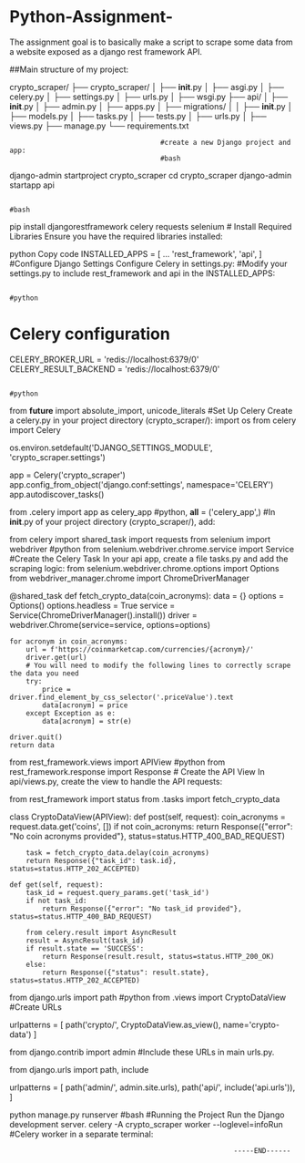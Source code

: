 # Python-Assignment-
The assignment goal is to basically make a script to scrape some data from a website exposed as a django rest framework API.

##Main structure of my project:

crypto_scraper/
├── crypto_scraper/
│   ├── __init__.py
│   ├── asgi.py
│   ├── celery.py
│   ├── settings.py
│   ├── urls.py
│   ├── wsgi.py
├── api/
│   ├── __init__.py
│   ├── admin.py
│   ├── apps.py
│   ├── migrations/
│   │   ├── __init__.py
│   ├── models.py
│   ├── tasks.py
│   ├── tests.py
│   ├── urls.py
│   ├── views.py
├── manage.py
└── requirements.txt




                                         #create a new Django project and app:
                                         #bash
django-admin startproject crypto_scraper
cd crypto_scraper
django-admin startapp api               
                                         
                                        
                                                                                                    #bash
pip install djangorestframework celery requests selenium                                            # Install Required Libraries Ensure you have the required libraries installed:


python
Copy code
INSTALLED_APPS = [
    ...
    'rest_framework',
    'api',
]                                                                                                   #Configure Django Settings
Configure Celery in settings.py:
                                                                                                    #Modify your settings.py to include rest_framework and api in the INSTALLED_APPS:

                                                                                                    #python
# Celery configuration
CELERY_BROKER_URL = 'redis://localhost:6379/0'
CELERY_RESULT_BACKEND = 'redis://localhost:6379/0'


                                                                                                    #python
from __future__ import absolute_import, unicode_literals                                            #Set Up Celery Create a celery.py in your project directory (crypto_scraper/):
import os
from celery import Celery

os.environ.setdefault('DJANGO_SETTINGS_MODULE', 'crypto_scraper.settings')

app = Celery('crypto_scraper')
app.config_from_object('django.conf:settings', namespace='CELERY')
app.autodiscover_tasks()
                                                                                        

                                                                                      
from .celery import app as celery_app                                                                #python,
__all__ = ('celery_app',)                                                                            #In __init__.py of your project directory (crypto_scraper/), add:




from celery import shared_task
import requests
from selenium import webdriver                                                                       #python
from selenium.webdriver.chrome.service import Service                                                #Create the Celery Task In your api app, create a file tasks.py and add the scraping logic:
from selenium.webdriver.chrome.options import Options
from webdriver_manager.chrome import ChromeDriverManager

@shared_task
def fetch_crypto_data(coin_acronyms):
    data = {}
    options = Options()
    options.headless = True
    service = Service(ChromeDriverManager().install())
    driver = webdriver.Chrome(service=service, options=options)
    
    for acronym in coin_acronyms:
        url = f'https://coinmarketcap.com/currencies/{acronym}/'
        driver.get(url)
        # You will need to modify the following lines to correctly scrape the data you need
        try:
            price = driver.find_element_by_css_selector('.priceValue').text
            data[acronym] = price
        except Exception as e:
            data[acronym] = str(e)

    driver.quit()
    return data


from rest_framework.views import APIView                                                           #python
from rest_framework.response import Response                                                       # Create the API View In api/views.py, create the view to handle the API requests:

from rest_framework import status
from .tasks import fetch_crypto_data

class CryptoDataView(APIView):
    def post(self, request):
        coin_acronyms = request.data.get('coins', [])
        if not coin_acronyms:
            return Response({"error": "No coin acronyms provided"}, status=status.HTTP_400_BAD_REQUEST)
        
        task = fetch_crypto_data.delay(coin_acronyms)
        return Response({"task_id": task.id}, status=status.HTTP_202_ACCEPTED)

    def get(self, request):
        task_id = request.query_params.get('task_id')
        if not task_id:
            return Response({"error": "No task_id provided"}, status=status.HTTP_400_BAD_REQUEST)
        
        from celery.result import AsyncResult
        result = AsyncResult(task_id)
        if result.state == 'SUCCESS':
            return Response(result.result, status=status.HTTP_200_OK)
        else:
            return Response({"status": result.state}, status=status.HTTP_202_ACCEPTED)



from django.urls import path                                                                 #python
from .views import CryptoDataView                                                            #Create URLs

urlpatterns = [
    path('crypto/', CryptoDataView.as_view(), name='crypto-data')
]

from django.contrib import admin                                                        #Include these URLs in main urls.py.

from django.urls import path, include

urlpatterns = [
    path('admin/', admin.site.urls),
    path('api/', include('api.urls')),
]


python manage.py runserver                                                              #bash
                                                                                        #Running the Project Run the Django development server.
celery -A crypto_scraper worker --loglevel=infoRun                                      #Celery worker in a separate terminal:

                                                           -----END------
